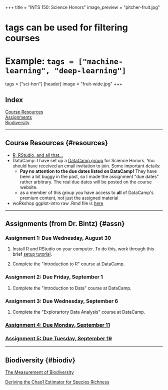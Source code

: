 +++
title = "INTS 150: Science Honors"
image_preview = "pitcher-fruit.jpg"
# tags can be used for filtering courses
# Example: `tags = ["machine-learning", "deep-learning"]`
tags = ["sci-hon"]
[header] 
image = "fruit-wide.jpg"
+++

## Index

[Course Resources](#resources)  
[Assignments](#assn)  
[Biodiversity](#biodiv)

---------------------------------------------------------------------

## Course Resources {#resources}

-  [R, RStudio, and all that...](/resources/Rstuff/)
-  DataCamp: I have set up a [DataCamp group](https://www.datacamp.com/groups/science-honors) for Science Honors. You should have received an email invitation to join. Some important details:
    -  **Pay no attention to the due dates listed on DataCamp!** They have been a bit buggy in the past, so I made the assignment "due dates" rather arbitrary. The real due dates will be posted on the course website.
    -  as a member of this group you have access to **all** of DataCamp's premium content, not just the assigned material
-  woRkshop ggplot-intro raw .Rmd file is [here](https://gist.githubusercontent.com/jbintz/94e7bcdbc5655dc293151c73a1b5a505/raw/13e19d3f983fd69ea85a646fceb0f6ddaf3d41fb/ggplot-intro.Rmd)
    
---------------------------------------------------------------------

## Assignments (from Dr. Bintz) {#assn}

### Assignment 1: Due Wednesday, August 30

1.  Install R and RStudio on your computer. To do this, work through this brief [setup tutorial](https://jjallaire.shinyapps.io/learnr-tutorial-00-setup/).

2.  Complete the "Introduction to R" course at DataCamp. 

### Assignment 2: Due Friday, September 1

1. Complete the "Introduction to Data" course at DataCamp. 

### Assignment 3: Due Wednesday, September 6

1. Complete the "Explorartory Data Analysis" course at DataCamp.

### [Assignment 4: Due Monday, September 11](/courses/INTS150/assignments/science-honors-assignment-4/) 

### [Assignment 5: Due Tuesday, September 19](/courses/INTS150/assignments/the-measurement-of-biodiversity)
---------------------------------------------------------------------

## Biodiversity {#biodiv}

[The Measurement of Biodiversity](/courses/INTS150/assignments/the-measurement-of-biodiversity)

[Deriving the Chao1 Estimator for Species Richness](/courses/INTS150/biodiversity/deriving-the-chao1-estimator-for-species-richness)